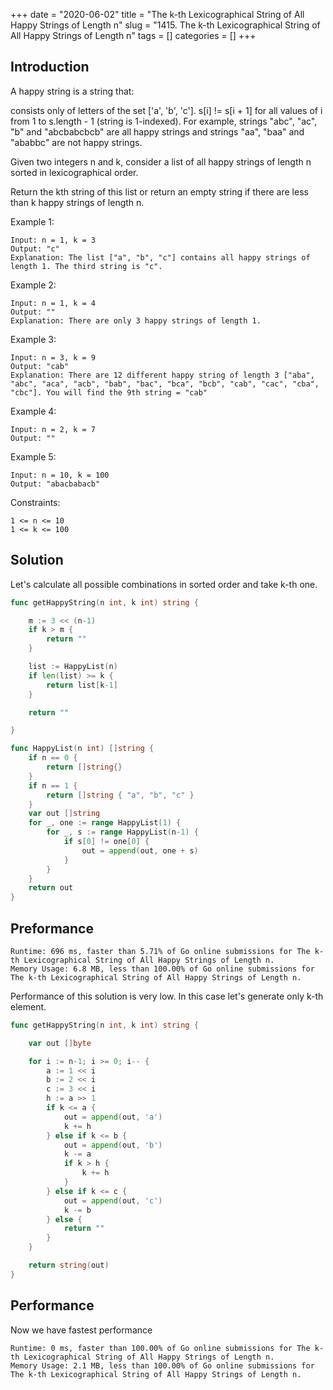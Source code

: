 +++
date = "2020-06-02"
title = "The k-th Lexicographical String of All Happy Strings of Length n"
slug = "1415. The k-th Lexicographical String of All Happy Strings of Length n"
tags = []
categories = []
+++

## Introduction

A happy string is a string that:

consists only of letters of the set ['a', 'b', 'c'].
s[i] != s[i + 1] for all values of i from 1 to s.length - 1 (string is 1-indexed).
For example, strings "abc", "ac", "b" and "abcbabcbcb" are all happy strings and strings "aa", "baa" and "ababbc" are not happy strings.

Given two integers n and k, consider a list of all happy strings of length n sorted in lexicographical order.

Return the kth string of this list or return an empty string if there are less than k happy strings of length n.


Example 1:
```
Input: n = 1, k = 3
Output: "c"
Explanation: The list ["a", "b", "c"] contains all happy strings of length 1. The third string is "c".
```

Example 2:
```
Input: n = 1, k = 4
Output: ""
Explanation: There are only 3 happy strings of length 1.
```

Example 3:
```
Input: n = 3, k = 9
Output: "cab"
Explanation: There are 12 different happy string of length 3 ["aba", "abc", "aca", "acb", "bab", "bac", "bca", "bcb", "cab", "cac", "cba", "cbc"]. You will find the 9th string = "cab"
```

Example 4:
```
Input: n = 2, k = 7
Output: ""
```

Example 5:
```
Input: n = 10, k = 100
Output: "abacbabacb"
```

Constraints:
```
1 <= n <= 10
1 <= k <= 100
```

## Solution

Let's calculate all possible combinations in sorted order and take k-th one.

``` go
func getHappyString(n int, k int) string {

    m := 3 << (n-1)
    if k > m {
        return ""
    }

    list := HappyList(n)
    if len(list) >= k {
        return list[k-1]
    }

    return ""

}

func HappyList(n int) []string {
    if n == 0 {
        return []string{}
    }
    if n == 1 {
        return []string { "a", "b", "c" }
    }
    var out []string
    for _, one := range HappyList(1) {
        for _, s := range HappyList(n-1) {
            if s[0] != one[0] {
                out = append(out, one + s)
            }
        }
    }
    return out
}
```

## Preformance

```
Runtime: 696 ms, faster than 5.71% of Go online submissions for The k-th Lexicographical String of All Happy Strings of Length n.
Memory Usage: 6.8 MB, less than 100.00% of Go online submissions for The k-th Lexicographical String of All Happy Strings of Length n.
```

Performance of this solution is very low.
In this case let's generate only k-th element.

``` go
func getHappyString(n int, k int) string {

    var out []byte

    for i := n-1; i >= 0; i-- {
        a := 1 << i
        b := 2 << i
        c := 3 << i
        h := a >> 1
        if k <= a {
            out = append(out, 'a')
            k += h
        } else if k <= b {
            out = append(out, 'b')
            k -= a
            if k > h {
                k += h
            }
        } else if k <= c {
            out = append(out, 'c')
            k -= b
        } else {
            return ""
        }
    }

    return string(out)
}
```

## Performance

Now we have fastest performance

```
Runtime: 0 ms, faster than 100.00% of Go online submissions for The k-th Lexicographical String of All Happy Strings of Length n.
Memory Usage: 2.1 MB, less than 100.00% of Go online submissions for The k-th Lexicographical String of All Happy Strings of Length n.
```

